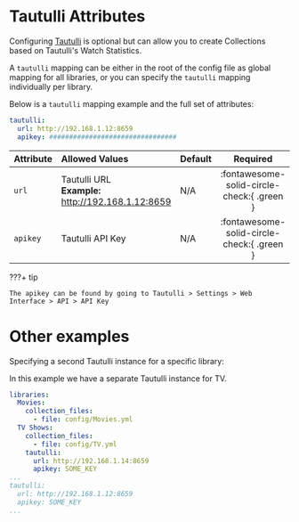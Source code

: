 # Tautulli Attributes

Configuring [Tautulli](https://tautulli.com/) is optional but can allow you to create Collections based on Tautulli's 
Watch Statistics.

A `tautulli` mapping can be either in the root of the config file as global mapping for all libraries, or you can  specify the `tautulli` mapping individually per library.

Below is a `tautulli` mapping example and the full set of attributes:

```yaml title="config.yml Tautulli sample"
tautulli:
  url: http://192.168.1.12:8659
  apikey: ################################
```

| Attribute | Allowed Values                                        | Default |                  Required                  |
|:----------|:------------------------------------------------------|:--------|:------------------------------------------:|
| `url`     | Tautulli URL<br>**Example:** http://192.168.1.12:8659 | N/A     | :fontawesome-solid-circle-check:{ .green } |
| `apikey`  | Tautulli API Key                                      | N/A     | :fontawesome-solid-circle-check:{ .green } |

???+ tip
    
    The apikey can be found by going to Tautulli > Settings > Web Interface > API > API Key

# Other examples

Specifying a second Tautulli instance for a specific library:

In this example we have a separate Tautulli instance for TV.

```yaml
libraries:
  Movies:
    collection_files:
      - file: config/Movies.yml
  TV Shows:
    collection_files:
      - file: config/TV.yml
    tautulli:
      url: http://192.168.1.14:8659
      apikey: SOME_KEY
...
tautulli:
  url: http://192.168.1.12:8659
  apikey: SOME_KEY
...
```